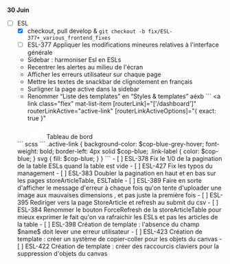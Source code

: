 **30 Juin**
- [ ] ESL
    - [x] checkout, pull develop & ```git checkout -b fix/ESL-377+_various_frontend_fixes```
    - [ ] ESL-377 Appliquer les modifications mineures relatives à l'interface générale
    - Sidebar :  harmoniser Esl en ESLs
    - Recentrer les alertes au milieu de l'écran
    - Afficher les erreurs utilisateur sur chaque page
    - Mettre les textes de snackbar de clignotement en français
    - Surligner la page active dans la sidebar
    - Renommer “Liste des templates” en “Styles & templates”
aéxb    ```
    <a link class="flex" mat-list-item [routerLink]="['/dashboard']" routerLinkActive="active-link" [routerLinkActiveOptions]="{ exact: true }"
        <div class="flex hover:bg-gray-700">
            <svg xmlns="http://www.w3.org/2000/svg" height="40px" viewBox="0 -960 960 960" width="40px" class="size-6" fill="#FFFFFF"><path d="M513.33-580v-260H840v260H513.33ZM120-446.67V-840h326.67v393.33H120ZM513.33-120v-393.33H840V-120H513.33ZM120-120v-260h326.67v260H120Zm66.67-393.33H380v-260H186.67v260ZM580-186.67h193.33v-260H580v260Zm0-460h193.33v-126.66H580v126.66Zm-393.33 460H380v-126.66H186.67v126.66ZM380-513.33Zm200-133.34Zm0 200ZM380-313.33Z"/></svg>
            <!-- <span class="link-label text-white">Dashboard</span> -->
            <span class="link-label text-white">Tableau de bord</span>
        </div>
    </a>
    ```
    scss
    ```
    .active-link {
        background-color: $cop-blue-grey-hover;
        font-weight: bold;
        border-left: 4px solid $cop-blue;
        .link-label {
            color: $cop-blue;
        }
        svg {
            fill: $cop-blue;
        }
    }
    ```
    - [ ] ESL-378 Fix le 1/0 de la pagination de la table ESLs quand la table est vide
    - [ ] ESL-427 Fix les typos du management
    - [ ] ESL-383 Doubler la pagination en haut et en bas sur les pages storeArticleTable, ESLTable
    - [ ] ESL-389 Faire en sorte d'afficher le message d'erreur à chaque fois qu'on tente d'uploader une image aux mauvaises dimensions , et pas juste la première fois
    - [ ] ESL-395 Rediriger vers la page StoreArticle et refresh au submit du csv
    - [ ] ESL-384 Renommer le bouton ForceRefresh de la storeArticleTable pour mieux exprimer le fait qu'on va rafraichir les ESLs et pas les articles de la table
    - [ ] ESL-398 Création de template : l'absence du champ $name$ doit lever une erreur utilisateur
    - [ ] ESL-423 Création de template : créer un système de copier-coller pour les objets du canvas
    - [ ] ESL-422 Création de template : créer des raccourcis claviers pour la suppression d'objets du canvas